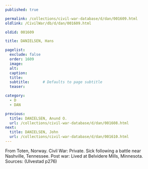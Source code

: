 ```yaml
---
published: true

permalink: /collections/civil-war-database/d/dan/001609.html
oldlink: /CivilWar/db/d/dan/001609.html

oldid: 001609

title: DANIELSEN, Hans

pagelist:
  exclude: false
  order: 1609
  image: 
  alt:
  caption:
  title:
  subtitle:      # Defaults to page subtitle
  teaser:

category: 
  - D 
  - DAN

previous:
  title: DANIELSEN, Anund O.
  url: /collections/civil-war-database/d/dan/001608.html  
next:
  title: DANIELSEN, John
  url: /collections/civil-war-database/d/dan/001610.html   
---
```

From Toten, Norway. Civil War: Private. Sick following a battle near Nashville, Tennessee. Post war: Lived at Belvidere Mills, Minnesota. Sources: (Ulvestad p276)